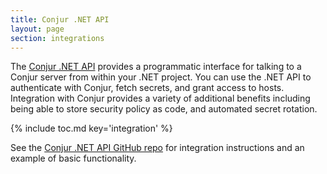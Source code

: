 ```yaml
---
title: Conjur .NET API
layout: page
section: integrations
---
```


The [Conjur .NET API](https://github.com/cyberark/conjur-api-dotnet) provides a
programmatic interface for talking to a Conjur server from within your .NET
project. You can use the .NET API to authenticate with Conjur, fetch secrets,
and grant access to hosts. Integration with Conjur provides a variety of
additional benefits including being able to store security policy as code, and automated secret rotation.

{% include toc.md key='integration' %}

See the [Conjur .NET API GitHub repo](https://github.com/cyberark/conjur-api-dotnet)
for integration instructions and an example of basic functionality.
